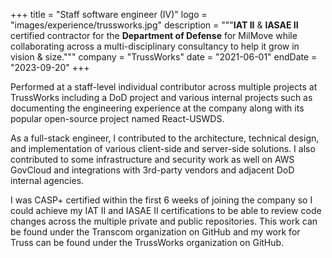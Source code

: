 +++
title = "Staff software engineer (IV)"
logo = "images/experience/trussworks.jpg"
description = """**IAT II** & **IASAE II** certified contractor for the
**Department of Defense** for MilMove while collaborating across a
multi-disciplinary consultancy to help it grow in vision & size."""
company = "TrussWorks"
date = "2021-06-01"
endDate = "2023-09-20"
+++

Performed at a staff-level individual contributor across multiple projects at
TrussWorks including a DoD project and various internal projects such as
documenting the engineering experience at the company along with its popular
open-source project named React-USWDS.

As a full-stack engineer, I contributed to the architecture, technical design,
and implementation of various client-side and server-side solutions. I also
contributed to some infrastructure and security work as well on AWS GovCloud and
integrations with 3rd-party vendors and adjacent DoD internal agencies.

I was CASP+ certified within the first 6 weeks of joining the company so I could
achieve my IAT II and IASAE II certifications to be able to review code changes
across the multiple private and public repositories. This work can be found
under the Transcom organization on GitHub and my work for Truss can be found
under the TrussWorks organization on GitHub.
